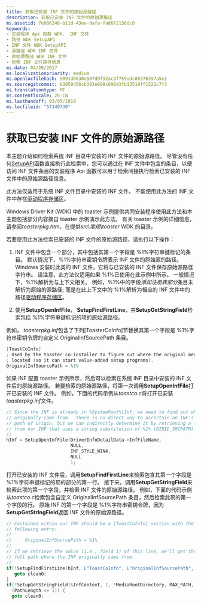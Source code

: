 ```yaml
---
title: 获取已安装 INF 文件的原始源路径
description: 获取已安装 INF 文件的原始源路径
ms.assetid: 7e086248-b11d-43ee-9afa-fad6f2136dc8
keywords:
- 安装程序 Api 函数 WDK、 INF 文件
- 路径 WDK SetupAPI
- INF 文件 WDK SetupAPI
- 源路径 WDK INF 文件
- 原始源路径 WDK INF 文件
- 检索 INF 文件路径信息
ms.date: 04/20/2017
ms.localizationpriority: medium
ms.openlocfilehash: 9091d8630a507d9f92ac3f759adc08570397a5e1
ms.sourcegitcommit: b3859d56cb393e698c698d3fb13519ff1522c7f3
ms.translationtype: MT
ms.contentlocale: zh-CN
ms.lasthandoff: 03/05/2019
ms.locfileid: "57349730"
---
```

# <a name="obtaining-the-original-source-path-of-an-installed-inf-file"></a>获取已安装 INF 文件的原始源路径


本主题介绍如何检索系统 INF 目录中安装的 INF 文件的原始源路径。 尽管没有任何[SetupAPI](setupapi.md)函数直接执行此检索中，您可以通过在 INF 文件中包含的条目，以便访问 INF 文件条目的安装程序 Api 函数可以用于检索间接执行检索已安装的 INF 文件中的原始源路径信息。

此方法仅适用于系统 INF 文件目录中安装的 INF 文件。 不能使用此方法的 INF 文件中存在[驱动程序存储区](driver-store.md)。

Windows Driver Kit (WDK) 中的 toaster 示例提供共同安装程序使用此方法和本主题包括部分内容摘自 toaster 示例演示此方法。 有关 toaster 示例的详细信息，请参阅*toasterpkg.htm*，在提供*src\\常规\\toaster* WDK 的目录。

若要使用此方法检索已安装的 INF 文件的原始源路径，请执行以下操作：

1.  INF 文件中包含一个部分，其中包括其第一个字段是 %1%字符串键标记的条目。 默认情况下，%1%字符串密钥令牌表示 INF 文件的原始源的路径。 Windows 安装时此类的 INF 文件，它将与已安装的 INF 文件保存原始源路径字符串。 请注意，此方法仅适用如果 %1%已使用在此示例中所示。 一般情况下，%1%解析为与上下文相关。 例如，%1%中的字段*添加注册表部分*条目未解析为原始的源路径; 而是在此上下文中的 %1%解析为相应的 INF 文件中的路径[驱动程序存储区](driver-store.md)。

2.  使用**SetupOpenInfFile**， **SetupFindFirstLine**，并**SetupGetStringField**检索包括 %1%字符串键标记的项的原始源路径。

例如， *toasterpkg.inf*包含了下列\[ToasterCoInfo\]节替换其第一个字段是 %1%字符串密钥令牌的自定义 OriginalInfSourcePath 条目。

```cpp
[ToastCoInfo]
; Used by the toaster co-installer to figure out where the original media is
; located (so it can start value-added setup programs).
OriginalInfSourcePath = %1%
```

如果 INF 配置 toaster 示例所示，然后可以检索在系统 INF 目录中安装的 INF 文件后的原始源路径。 若要检索的原始源路径，将第一次调用**SetupOpenInfFile**打开已安装的 INF 文件。 例如，下面的代码示例从*toastco.c*将打开已安装*toasterpkg.inf*文件。

```cpp
// Since the INF is already in %SystemRoot%\Inf, we need to find out where it
// originally came from.  There is no direct way to ascertain an INF's
// path of origin, but we can indirectly determine it by retrieving a field
// from our INF that uses a string substitution of %1% (DIRID_SRCPATH).
//
hInf = SetupOpenInfFile(DriverInfoDetailData->InfFileName,
                        NULL,
                        INF_STYLE_WIN4,
                        NULL
                        );
```

打开已安装的 INF 文件后，调用**SetupFindFirstLine**来检索包含其第一个字段是 %1%字符串键标记的项的部分的第一行。 接下来，调用**SetupGetStringField**来检索此项的第一个字段，并检索 INF 文件的原始源路径。 例如，下面的代码示例从*toastco.c*检索包含自定义 OriginalInfSourcePath 条目，然后检索此项的第一个字段的行。 原始 INF 的第一个字段是 %1%字符串密钥令牌，因为**SetupGetStringField**返回 INF 文件的原始源路径。

```cpp
// Contained within our INF should be a [ToastCoInfo] section with the
// following entry:
//
//     OriginalInfSourcePath = %1%
//
// If we retrieve the value (i.e., field 1) of this line, we'll get the
// full path where the INF originally came from.
//
if(!SetupFindFirstLine(hInf, L"ToastCoInfo", L"OriginalInfSourcePath", &InfContext)) {
   goto clean0;
}
if(!SetupGetStringField(&InfContext, 1, *MediaRootDirectory, MAX_PATH, &PathLength) ||
  (PathLength <= 1)) {
  goto clean0;
```

 

 





